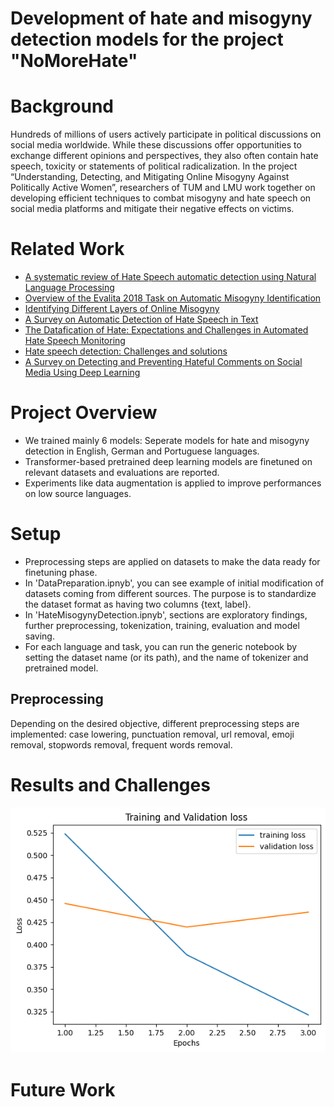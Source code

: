 # Development of hate and misogyny detection models for the project "NoMoreHate"

# Background

Hundreds of millions of users actively participate in political discussions on social media worldwide. While these discussions offer opportunities to exchange different opinions and perspectives, they also often contain hate speech, toxicity or statements of political radicalization. In the project “Understanding, Detecting, and Mitigating Online Misogyny Against Politically Active Women”,  researchers of TUM and LMU work together on developing efficient techniques to combat misogyny and hate speech on social media platforms and mitigate their negative effects on victims.

# Related Work

* [A systematic review of Hate Speech automatic detection using Natural Language Processing](https://arxiv.org/abs/2106.00742)
* [Overview of the Evalita 2018 Task on Automatic Misogyny Identification](https://ceur-ws.org/Vol-2263/paper009.pdf)
* [Identifying Different Layers of Online Misogyny](https://arxiv.org/abs/2212.00480)
* [A Survey on Automatic Detection of Hate Speech in Text](https://dl.acm.org/doi/10.1145/3232676)
* [The Datafication of Hate: Expectations and Challenges in Automated Hate Speech Monitoring](https://www.frontiersin.org/articles/10.3389/fdata.2020.00003/full)
* [Hate speech detection: Challenges and solutions](https://journals.plos.org/plosone/article?id=10.1371/journal.pone.0221152)
* [A Survey on Detecting and Preventing Hateful Comments on Social Media Using Deep Learning](https://link.springer.com/chapter/10.1007/978-981-19-3575-6_30)


# Project Overview

* We trained mainly 6 models: Seperate models for hate and misogyny detection in English, German and Portuguese languages.
* Transformer-based pretrained deep learning models are finetuned on relevant datasets and evaluations are reported.
* Experiments like data augmentation is applied to improve performances on low source languages.

# Setup

* Preprocessing steps are applied on datasets to make the data ready for finetuning phase.
* In 'DataPreparation.ipnyb', you can see example of initial modification of datasets coming from different sources. The purpose is to standardize the dataset format as having two columns {text, label}.
* In 'HateMisogynyDetection.ipnyb', sections are exploratory findings, further preprocessing, tokenization, training, evaluation and model saving.
* For each language and task, you can run the generic notebook by setting the dataset name (or its path), and the name of tokenizer and pretrained model.

## Preprocessing
Depending on the desired objective, different preprocessing steps are implemented: case lowering, punctuation removal, url removal, emoji removal, stopwords removal, frequent words removal. 


# Results and Challenges
![Train and Validation Loss](hateEnTrainValid.png)

# Future Work


